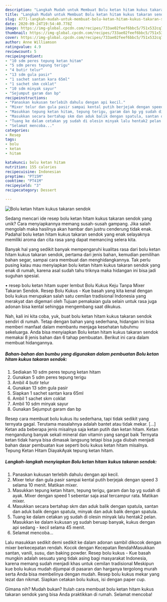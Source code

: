 ```yaml
---
description: "Langkah Mudah untuk Membuat Bolu ketan hitam kukus takaran sendok yang Enak Banget"
title: "Langkah Mudah untuk Membuat Bolu ketan hitam kukus takaran sendok yang Enak Banget"
slug: 4771-langkah-mudah-untuk-membuat-bolu-ketan-hitam-kukus-takaran-sendok-yang-enak-banget
date: 2020-09-24T19:54:40.778Z
image: https://img-global.cpcdn.com/recipes/733ae02feef6bbc5/751x532cq70/bolu-ketan-hitam-kukus-takaran-sendok-foto-resep-utama.jpg
thumbnail: https://img-global.cpcdn.com/recipes/733ae02feef6bbc5/751x532cq70/bolu-ketan-hitam-kukus-takaran-sendok-foto-resep-utama.jpg
cover: https://img-global.cpcdn.com/recipes/733ae02feef6bbc5/751x532cq70/bolu-ketan-hitam-kukus-takaran-sendok-foto-resep-utama.jpg
author: Anne Williamson
ratingvalue: 4.9
reviewcount: 5
recipeingredient:
- "10 sdm peres tepung ketan hitam"
- "5 sdm peres tepung terigu"
- "4 butir telur"
- "13 sdm gula pasir"
- "1 sachet santan kara 65ml"
- "1 sachet skm coklat"
- "10 sdm minyak sayur"
- "Sejumput garam dan bp"
recipeinstructions:
- "Panaskan kukusan terlebih dahulu dengan api kecil."
- "Mixer telur dan gula pasir sampai kental putih berjejak dengan speed 3 selama 10 menit. Matikan mixer."
- "Masukkan tepung ketan hitam, tepung terigu, garam dan bp yg sudah di ayak. Mixer dengan speed 1 sebentar saja asal tercampur rata. Matikan mixer."
- "Masukkan secara bertahap skm dan aduk balik dengan spatula, santan dan aduk balik dengan spatula, minyak dan aduk balik dengan spatula."
- "Tuang ke dalam cetakan yg sudah di olesin minyak lalu hentak2 pelan. Masukkan ke dalam kukusan yg sudah beruap banyak, kukus dengan api sedang - kecil selama 45 menit."
- "Selamat mencoba..."
categories:
- Resep
tags:
- bolu
- ketan
- hitam

katakunci: bolu ketan hitam 
nutrition: 155 calories
recipecuisine: Indonesian
preptime: "PT15M"
cooktime: "PT41M"
recipeyield: "3"
recipecategory: Dessert

---
```



![Bolu ketan hitam kukus takaran sendok](https://img-global.cpcdn.com/recipes/733ae02feef6bbc5/751x532cq70/bolu-ketan-hitam-kukus-takaran-sendok-foto-resep-utama.jpg)

Sedang mencari ide resep bolu ketan hitam kukus takaran sendok yang unik? Cara menyiapkannya memang susah-susah gampang. Jika salah mengolah maka hasilnya akan hambar dan justru cenderung tidak enak. Padahal bolu ketan hitam kukus takaran sendok yang enak selayaknya memiliki aroma dan cita rasa yang dapat memancing selera kita.

Banyak hal yang sedikit banyak mempengaruhi kualitas rasa dari bolu ketan hitam kukus takaran sendok, pertama dari jenis bahan, kemudian pemilihan bahan segar, sampai cara membuat dan menghidangkannya. Tak perlu pusing kalau mau menyiapkan bolu ketan hitam kukus takaran sendok yang enak di rumah, karena asal sudah tahu triknya maka hidangan ini bisa jadi suguhan spesial.

• resep bolu ketan hitam super lembut Bolu Kukus Keju Tanpa Mixer Takaran Sendok. Resep Bolu Kukus - Kue basah yang kita kenal dengan bolu kukus merupakan salah satu cemilan tradisional Indonesia yang merakyat dan digemari oleh Tujuan pemakaian gula selain untuk rasa juga adonan bisa kental sehingga mengembang saat dikukus.


Nah, kali ini kita coba, yuk, buat bolu ketan hitam kukus takaran sendok sendiri di rumah. Tetap dengan bahan yang sederhana, hidangan ini bisa memberi manfaat dalam membantu menjaga kesehatan tubuhmu sekeluarga. Anda bisa menyiapkan Bolu ketan hitam kukus takaran sendok memakai 8 jenis bahan dan 6 tahap pembuatan. Berikut ini cara dalam membuat hidangannya.

<!--inarticleads1-->

##### Bahan-bahan dan bumbu yang digunakan dalam pembuatan Bolu ketan hitam kukus takaran sendok:

1. Sediakan 10 sdm peres tepung ketan hitam
1. Gunakan 5 sdm peres tepung terigu
1. Ambil 4 butir telur
1. Gunakan 13 sdm gula pasir
1. Siapkan 1 sachet santan kara 65ml
1. Ambil 1 sachet skm coklat
1. Ambil 10 sdm minyak sayur
1. Gunakan Sejumput garam dan bp


Resep cara membuat bolu kukus itu sederhana, tapi tidak sedikit yang ternyata gagal. Terutama masalahnya adalah bantet atau tidak mekar. […] Ketan ada beberapa jenis misalnya saja ketan putih dan ketan hitam. Ketan mengandung banyak sekali mineral dan vitamin yang sangat baik Ternyata ketan tidak hanya bisa dimasak langsung tetapi bisa juga diubah menjadi bahan dasar pembuatan kue seperti bolu kukus ketan hitam misalnya. Tepung Ketan Hitam DiayakAyak tepung ketan hitam. 

<!--inarticleads2-->

##### Langkah-langkah menyiapkan Bolu ketan hitam kukus takaran sendok:

1. Panaskan kukusan terlebih dahulu dengan api kecil.
1. Mixer telur dan gula pasir sampai kental putih berjejak dengan speed 3 selama 10 menit. Matikan mixer.
1. Masukkan tepung ketan hitam, tepung terigu, garam dan bp yg sudah di ayak. Mixer dengan speed 1 sebentar saja asal tercampur rata. Matikan mixer.
1. Masukkan secara bertahap skm dan aduk balik dengan spatula, santan dan aduk balik dengan spatula, minyak dan aduk balik dengan spatula.
1. Tuang ke dalam cetakan yg sudah di olesin minyak lalu hentak2 pelan. Masukkan ke dalam kukusan yg sudah beruap banyak, kukus dengan api sedang - kecil selama 45 menit.
1. Selamat mencoba...


Lalu masukkan sedikit demi sedikit ke dalam adonan sambil dikocok dengan mixer berkecepatan rendah. Kocok dengan Kecepatan RendahMasukkan santan, vanili, susu, dan baking powder. Resep bolu kukus - Kue basah mungkin adalah sesuatu yang tidak asing bagi masyarakat Indonesia, karena memang sudah menjadi khas untuk cemilan tradisional Meskipun kue bolu kukus mudah dijumpai di pasaran dan harganya tergolong murah serta Anda bisa membelinya dengan mudah. Resep bolu kukus mekar yang lezat dan nikmat. Siapkan cetakan bolu kukus, isi dengan paper cup. 

Gimana nih? Mudah bukan? Itulah cara membuat bolu ketan hitam kukus takaran sendok yang bisa Anda praktikkan di rumah. Selamat mencoba!
